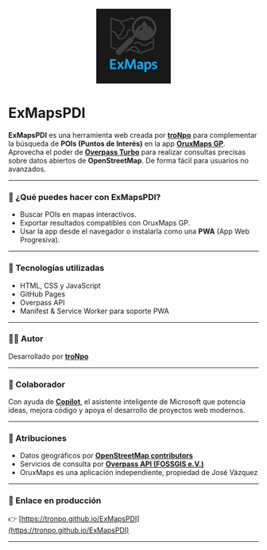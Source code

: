 <p align="center">
  <img src="icons/logo512.png" alt="ExMapsPDI Logo" width="150"/>
</p>

# ExMapsPDI

**ExMapsPDI** es una herramienta web creada por [**troNpo**](https://github.com/tronpo) para complementar la búsqueda de **POIs (Puntos de Interés)** en la app [**OruxMaps GP**](https://play.google.com/store/apps/details?id=com.orux.oruxmapsDonate). Aprovecha el poder de [**Overpass Turbo**](https://overpass-turbo.eu/) para realizar consultas precisas sobre datos abiertos de **OpenStreetMap**. De forma fácil para usuarios no avanzados.

---

### 🔎 ¿Qué puedes hacer con ExMapsPDI?

- Buscar POIs en mapas interactivos.
- Exportar resultados compatibles con OruxMaps GP.
- Usar la app desde el navegador o instalarla como una **PWA** (App Web Progresiva).

---

### 🧰 Tecnologías utilizadas

- HTML, CSS y JavaScript
- GitHub Pages
- Overpass API
- Manifest & Service Worker para soporte PWA

---

### 🧑‍💻 Autor

Desarrollado por [**troNpo**](https://github.com/tronpo)

---

### 🤖 Colaborador

Con ayuda de [**Copilot**](https://play.google.com/store/apps/details?id=com.microsoft.copilot), el asistente inteligente de Microsoft que potencia ideas, mejora código y apoya el desarrollo de proyectos web modernos.

---

### 📜 Atribuciones

- Datos geográficos por [**OpenStreetMap contributors**](https://www.openstreetmap.org/copyright)
- Servicios de consulta por [**Overpass API (FOSSGIS e.V.)**](https://www.fossgis.de/)
- OruxMaps es una aplicación independiente, propiedad de José Vázquez 

---

### 🚀 Enlace en producción

👉 [https://tronpo.github.io/ExMapsPDI](https://tronpo.github.io/ExMapsPDI)

---

